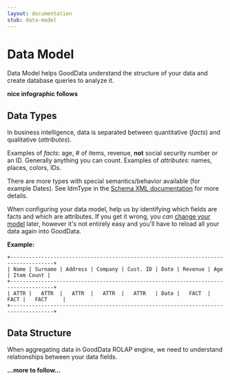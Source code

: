 ```yaml
---
layout: documentation
stub: data-model
---
```


# Data Model

Data Model helps GoodData understand the structure of your data and create database queries to analyze it.

**nice infographic follows**

## Data Types

In business intelligence, data is separated between quantitative (*facts*) and qualitative (*attributes*).

Examples of *facts*: age, # of items, revenue, **not** social security number or an ID. Generally anything you can count.
Examples of *attributes*: names, places, colors, IDs.

There are more types with special semantics/behavior available (for example Dates). See ldmType in the [Schema XML documentation](/gooddata-cl/xml-config.html) for more details.

When configuring your data model, help us by identifying which fields are facts and which are attributes. If you get it wrong, you *can* [change your model](/api/maql-ddl.html) later, however it's not entirely easy and you'll have to reload all your data again into GoodData.

**Example:**

    +------------------------------------------------------------------------------------+
    | Name | Surname | Address | Company | Cust. ID | Date | Revenue | Age  | Item Count |
    +------------------------------------------------------------------------------------+
    | ATTR |   ATTR  |   ATTR  |   ATTR  |   ATTR   | Date |   FACT  | FACT |   FACT     |
    +------------------------------------------------------------------------------------+

## Data Structure

When aggregating data in GoodData ROLAP engine, we need to understand relationships between your data fields.

**…more to follow…**